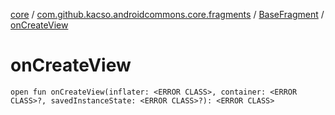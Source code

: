 [core](../../index.md) / [com.github.kacso.androidcommons.core.fragments](../index.md) / [BaseFragment](index.md) / [onCreateView](.)

# onCreateView

`open fun onCreateView(inflater: <ERROR CLASS>, container: <ERROR CLASS>?, savedInstanceState: <ERROR CLASS>?): <ERROR CLASS>`